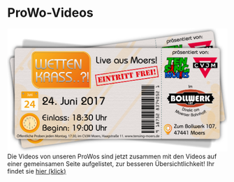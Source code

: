 # ProWo-Videos
![TEN SING Moers Logo](../../footage/banner2017/WettenKrass-Ticket-cutout-500dpi-01.png)
Die Videos von unseren ProWos sind jetzt zusammen mit den Videos auf einer gemeinsamen Seite aufgelistet, zur besseren Übersichtlichkeit! Ihr findet sie [hier (klick)](../Events/ProWos.md)

